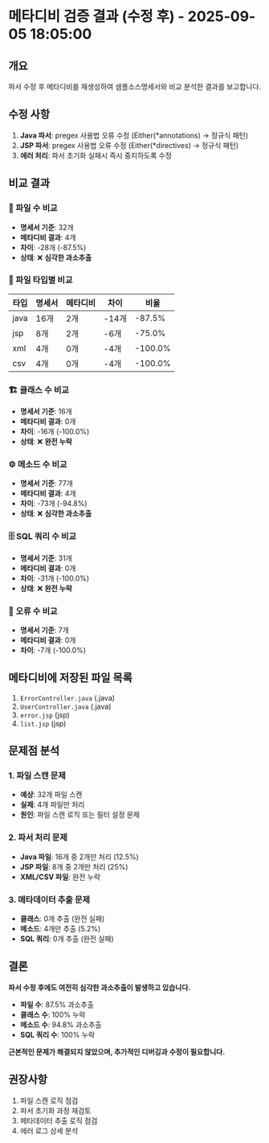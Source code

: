 # 메타디비 검증 결과 (수정 후) - 2025-09-05 18:05:00

## 개요
파서 수정 후 메타디비를 재생성하여 샘플소스명세서와 비교 분석한 결과를 보고합니다.

## 수정 사항
1. **Java 파서**: pregex 사용법 오류 수정 (Either(*annotations) → 정규식 패턴)
2. **JSP 파서**: pregex 사용법 오류 수정 (Either(*directives) → 정규식 패턴)  
3. **에러 처리**: 파서 초기화 실패시 즉시 중지하도록 수정

## 비교 결과

### 📁 파일 수 비교
- **명세서 기준**: 32개
- **메타디비 결과**: 4개
- **차이**: -28개 (-87.5%)
- **상태**: ❌ **심각한 과소추출**

### 📂 파일 타입별 비교
| 타입 | 명세서 | 메타디비 | 차이 | 비율 |
|------|--------|----------|------|------|
| java | 16개 | 2개 | -14개 | -87.5% |
| jsp | 8개 | 2개 | -6개 | -75.0% |
| xml | 4개 | 0개 | -4개 | -100.0% |
| csv | 4개 | 0개 | -4개 | -100.0% |

### 🏗️ 클래스 수 비교
- **명세서 기준**: 16개
- **메타디비 결과**: 0개
- **차이**: -16개 (-100.0%)
- **상태**: ❌ **완전 누락**

### ⚙️ 메소드 수 비교
- **명세서 기준**: 77개
- **메타디비 결과**: 4개
- **차이**: -73개 (-94.8%)
- **상태**: ❌ **심각한 과소추출**

### 🗄️ SQL 쿼리 수 비교
- **명세서 기준**: 31개
- **메타디비 결과**: 0개
- **차이**: -31개 (-100.0%)
- **상태**: ❌ **완전 누락**

### 🚨 오류 수 비교
- **명세서 기준**: 7개
- **메타디비 결과**: 0개
- **차이**: -7개 (-100.0%)

## 메타디비에 저장된 파일 목록
1. `ErrorController.java` (.java)
2. `UserController.java` (.java)  
3. `error.jsp` (jsp)
4. `list.jsp` (jsp)

## 문제점 분석

### 1. 파일 스캔 문제
- **예상**: 32개 파일 스캔
- **실제**: 4개 파일만 처리
- **원인**: 파일 스캔 로직 또는 필터 설정 문제

### 2. 파서 처리 문제
- **Java 파일**: 16개 중 2개만 처리 (12.5%)
- **JSP 파일**: 8개 중 2개만 처리 (25%)
- **XML/CSV 파일**: 완전 누락

### 3. 메타데이터 추출 문제
- **클래스**: 0개 추출 (완전 실패)
- **메소드**: 4개만 추출 (5.2%)
- **SQL 쿼리**: 0개 추출 (완전 실패)

## 결론

**파서 수정 후에도 여전히 심각한 과소추출이 발생하고 있습니다.**

- **파일 수**: 87.5% 과소추출
- **클래스 수**: 100% 누락
- **메소드 수**: 94.8% 과소추출  
- **SQL 쿼리 수**: 100% 누락

**근본적인 문제가 해결되지 않았으며, 추가적인 디버깅과 수정이 필요합니다.**

## 권장사항
1. 파일 스캔 로직 점검
2. 파서 초기화 과정 재검토
3. 메타데이터 추출 로직 점검
4. 에러 로그 상세 분석

